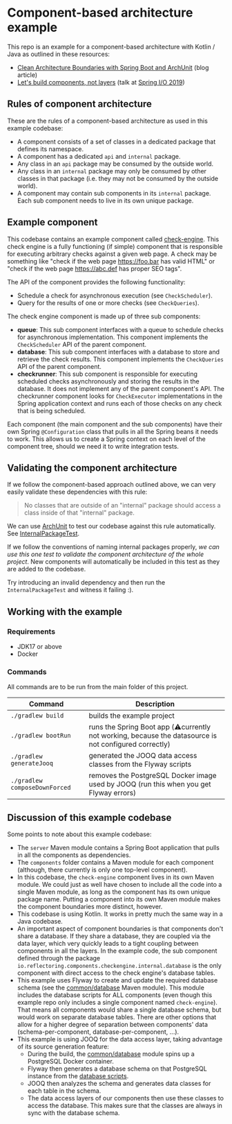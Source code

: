 # Component-based architecture example

This repo is an example for a component-based architecture with Kotlin / Java as outlined in these resources:

- [Clean Architecture Boundaries with Spring Boot and ArchUnit](https://reflectoring.io/java-components-clean-boundaries/) (blog article)
- [Let's build components, not layers](https://www.youtube.com/watch?v=-VmhytwBZVs) (talk at [Spring I/O 2019](https://2019.springio.net/))

## Rules of component architecture

These are the rules of a component-based architecture as used in this example codebase:

- A component consists of a set of classes in a dedicated package that defines its namespace.
- A component has a dedicated `api` and `internal` package.
- Any class in an `api` package may be consumed by the outside world.
- Any class in an `internal` package may only be consumed by other classes in that package (i.e. they may not be consumed by the outside world).
- A component may contain sub components in its `internal` package. Each sub component needs to live in its own unique package.

## Example component

This codebase contains an example component called [check-engine](components/check-engine). This check engine is a fully functioning (if simple) component that is responsible for executing arbitrary checks against a given web page. A check may be something like "check if the web page https://foo.bar has valid HTML" or "check if the web page https://abc.def has proper SEO tags".

The API of the component provides the following functionality:
- Schedule a check for asynchronous execution (see `CheckScheduler`).
- Query for the results of one or more checks (see `CheckQueries`).

The check engine component is made up of three sub components:

- **queue**: This sub component interfaces with a queue to schedule checks for asynchronous implementation. This component implements the `CheckScheduler` API of the parent component.
- **database**: This sub component interfaces with a database to store and retrieve the check results. This component implements the `CheckQueries` API of the parent component.
- **checkrunner**: This sub component is responsible for executing scheduled checks asynchronously and storing the results in the database. It does not implement any of the parent component's API. The checkrunner component looks for `CheckExecutor` implementations in the Spring application context and runs each of those checks on any check that is being scheduled.

Each component (the main component and the sub components) have their own Spring `@Configuration` class that pulls in all the Spring beans it needs to work. This allows us to create a Spring context on each level of the component tree, should we need it to write integration tests. 

## Validating the component architecture

If we follow the component-based approach outlined above, we can very easily validate these dependencies with this rule:

> No classes that are outside of an "internal" package should access a class inside of that "internal" package.

We can use [ArchUnit](https://www.archunit.org/) to test our codebase against this rule automatically. See [InternalPackageTest](server/src/test/kotlin/io/reflectoring/components/InternalPackageTest.kt). 

If we follow the conventions of naming internal packages properly, _we can use this one test to validate the component architecture of the whole project_. New components will automatically be included in this test as they are added to the codebase.

Try introducing an invalid dependency and then run the `InternalPackageTest` and witness it failing :).

## Working with the example 

### Requirements
- JDK17 or above
- Docker

### Commands
All commands are to be run from the main folder of this project.

| Command                       | Description                                                                                            |
|-------------------------------|--------------------------------------------------------------------------------------------------------|
| `./gradlew build`             | builds the example project                                                                             |
| `./gradlew bootRun`           | runs the Spring Boot app (⚠️currently not working, because the datasource is not configured correctly) |
| `./gradlew generateJooq`      | generated the JOOQ data access classes from the Flyway scripts                                         |
| `./gradlew composeDownForced` | removes the PostgreSQL Docker image used by JOOQ (run this when you get Flyway errors)                 |

## Discussion of this example codebase

Some points to note about this example codebase:

- The `server` Maven module contains a Spring Boot application that pulls in all the components as dependencies.
- The `components` folder contains a Maven module for each component (although, there currently is only one top-level component).
- In this codebase, the `check-engine` component lives in its own Maven module. We could just as well have chosen to include all the code into a single Maven module, as long as the component has its own unique package name. Putting a component into its own Maven module makes the component boundaries more distinct, however.
- This codebase is using Kotlin. It works in pretty much the same way in a Java codebase.
- An important aspect of component boundaries is that components don't share a database. If they share a database, they are coupled via the data layer, which very quickly leads to a tight coupling between components in all the layers. In the example code, the sub component defined through the package `io.reflectoring.components.checkengine.internal.database` is the only component with direct access to the check engine's database tables.
- This example uses Flyway to create and update the required database schema (see the [common/database](common/database) Maven module). This module includes the database scripts for ALL components (even though this example repo only includes a single component named `check-engine`). That means all components would share a single database schema, but would work on separate database tables. There are other options that allow for a higher degree of separation between components' data (schema-per-component, database-per-component, ...).
- This example is using JOOQ for the data access layer, taking advantage of its source generation feature:
  - During the build, the [common/database](common/database) module spins up a PostgreSQL Docker container. 
  - Flyway then generates a database schema on that PostgreSQL instance from the [database scripts](common/database/src/main/resources/db).
  - JOOQ then analyzes the schema and generates data classes for each table in the schema.
  - The data access layers of our components then use these classes to access the database. This makes sure that the classes are always in sync with the database schema.